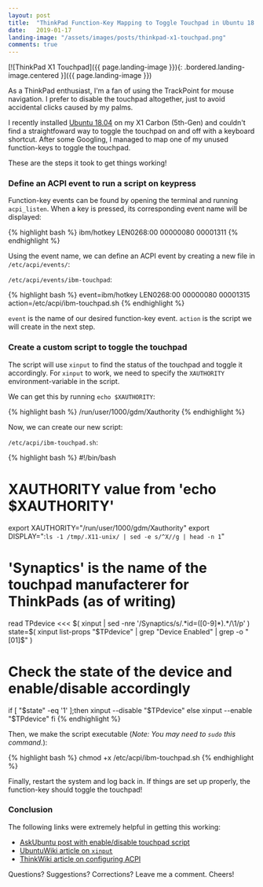 ```yaml
---
layout: post
title:  "ThinkPad Function-Key Mapping to Toggle Touchpad in Ubuntu 18.04"
date:   2019-01-17
landing-image: "/assets/images/posts/thinkpad-x1-touchpad.png"
comments: true
---
```


[![ThinkPad X1 Touchpad]({{ page.landing-image }}){: .bordered.landing-image.centered }]({{ page.landing-image }})

As a ThinkPad enthusiast, I'm a fan of using the TrackPoint for mouse navigation. I prefer to disable the touchpad altogether, just to avoid accidental clicks caused by my palms.

I recently installed [Ubuntu 18.04](http://releases.ubuntu.com/18.04/) on my X1 Carbon (5th-Gen) and couldn't find a straightfoward way to toggle the touchpad on and off with a keyboard shortcut. After some Googling, I managed to map one of my unused function-keys to toggle the touchpad.

These are the steps it took to get things working!

### Define an ACPI event to run a script on keypress

Function-key events can be found by opening the terminal and running `acpi_listen`. When a key is pressed, its corresponding event name will be displayed:

{% highlight bash %}
ibm/hotkey LEN0268:00 00000080 00001311
{% endhighlight %}

Using the event name, we can define an ACPI event by creating a new file in `/etc/acpi/events/`:

`/etc/acpi/events/ibm-touchpad`:

{% highlight bash %}
event=ibm/hotkey LEN0268:00 00000080 00001315
action=/etc/acpi/ibm-touchpad.sh
{% endhighlight %}

`event` is the name of our desired function-key event. `action` is the script we will create in the next step.

### Create a custom script to toggle the touchpad

The script will use `xinput` to find the status of the touchpad and toggle it accordingly. For `xinput` to work, we need to specify the `XAUTHORITY` environment-variable in the script. 

We can get this by running `echo $XAUTHORITY`:

{% highlight bash %}
/run/user/1000/gdm/Xauthority
{% endhighlight %}

Now, we can create our new script:

`/etc/acpi/ibm-touchpad.sh`:

{% highlight bash %}
#!/bin/bash

# XAUTHORITY value from 'echo $XAUTHORITY'
export XAUTHORITY="/run/user/1000/gdm/Xauthority"
export DISPLAY=":`ls -1 /tmp/.X11-unix/ | sed -e s/^X//g | head -n 1`"

# 'Synaptics' is the name of the touchpad manufacterer for ThinkPads (as of writing)
read TPdevice <<< $( xinput | sed -nre '/Synaptics/s/.*id=([0-9]*).*/\1/p' )
state=$( xinput list-props "$TPdevice" | grep "Device Enabled" | grep -o "[01]$" )

# Check the state of the device and enable/disable accordingly
if [ "$state" -eq '1' ];then
  xinput --disable "$TPdevice"
else
  xinput --enable "$TPdevice"
fi
{% endhighlight %}

Then, we make the script executable (_Note: You may need to `sudo` this command._):

{% highlight bash %}
chmod +x /etc/acpi/ibm-touchpad.sh
{% endhighlight %}

Finally, restart the system and log back in. If things are set up properly, the function-key should toggle the touchpad!

### Conclusion

The following links were extremely helpful in getting this working:

* [AskUbuntu post with enable/disable touchpad script](https://askubuntu.com/questions/844151/enable-disable-touchpad)
* [UbuntuWiki article on `xinput`](https://wiki.ubuntu.com/X/Config/Input)
* [ThinkWiki article on configuring ACPI](http://www.thinkwiki.org/wiki/How_to_configure_acpid)

Questions? Suggestions? Corrections? Leave me a comment. Cheers!
